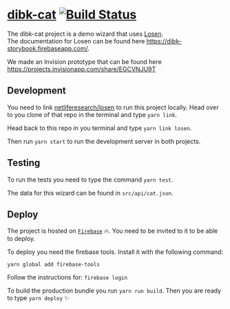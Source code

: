 # [dibk-cat](https://dibk-cat.firebaseapp.com/) [![Build Status](https://travis-ci.com/netliferesearch/dibk-cat.svg?token=7NpjNJdFW93Qs1rPvcce&branch=master)](https://travis-ci.com/netliferesearch/dibk-cat)

The dibk-cat project is a demo wizard that uses [Losen](https://github.com/netliferesearch/losen).  
The documentation for Losen can be found here https://dibk-storybook.firebaseapp.com/.  

We made an Invision prototype that can be found here https://projects.invisionapp.com/share/EGCVNJU9T

## Development
You need to link [netliferesearch/losen](https://github.com/netliferesearch/losen) to run this project locally. Head over to you clone of that repo in the terminal and type `yarn link`.

Head back to this repo in you terminal and type `yarn link losen`.

Then run `yarn start` to run the development server in both projects.

## Testing
To run the tests you need to type the command `yarn test`.

The data for this wizard can be found in `src/api/cat.json`.

## Deploy
The project is hosted on [`Firebase`](https://console.firebase.google.com/u/0/project/dibk-cat/overview) :fire:. You need to be invited to it to be able to deploy.

To deploy you need the firebase tools.
Install it with the following command:

`yarn global add firebase-tools`

Follow the instructions for:
`firebase login`

To build the production bundle you run `yarn run build`.
Then you are ready to type `yarn deploy` :sparkles:
